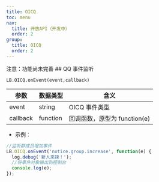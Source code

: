 ```yaml
---
title: OICQ
toc: menu
nav:
  title: 开放API（开发中）
  order: 2
group:
  title: OICQ
  order: 2
---
```


<Alert type="error">
  注意：功能尚未完善
</Alert>
## QQ 事件监听

`LB.OICQ.onEvent(event,callback)`

| 参数     | 数据类型 | 含义                         |
| -------- | -------- | ---------------------------- |
| event    | string   | OICQ 事件类型                |
| callback | function | 回调函数，原型为 function(e) |

- 示例：

```javascript
//监听群成员增加事件
LB.OICQ.onEvent('notice.group.increase', function(e) {
  log.debug('新人来辣！');
  //将事件对象输出到控制台
  console.log(e);
});
```
